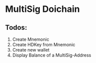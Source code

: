 # MultiSig Doichain 

## Todos:

1. Create Mnemonic
2. Create HDKey from Mnemonic
3. Create new wallet 
4. Display Balance of a MultiSig-Address 